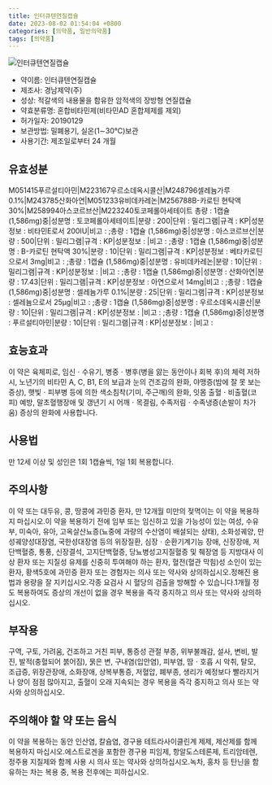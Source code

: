 ```yaml
---
title: 인터큐텐연질캡슐
date: 2023-08-02 01:54:04 +0800
categories: [의약품, 일반의약품]
tags: [의약품]
---
```

![인터큐텐연질캡슐](https://nedrug.mfds.go.kr/pbp/cmn/itemImageDownload/1MecIOjA6AJ)

- 약이름: 인터큐텐연질캡슐
- 제조사: 경남제약(주)
- 성상: 적갈색의 내용물을 함유한 암적색의 장방형 연질캡슐
- 약효분류명: 혼합비타민제(비타민AD 혼합제제를 제외)
- 허가일자: 20190129
- 보관방법: 밀폐용기, 실온(1∼30℃)보관
- 사용기간: 제조일로부터 24 개월
## 유효성분
M051415푸르설티아민|M223167우르소데옥시콜산|M248796셀레늄가루 0.1%|M243785산화아연|M051233유비데카레논|M256788B-카로틴 현탁액 30%|M258994아스코르브산|M223240토코페롤아세테이트
총량 : 1캡슐 (1,586mg)중|성분명 : 토코페롤아세테이트|분량 : 200|단위 : 밀리그램|규격 : KP|성분정보 : 비타민E로서 200IU|비고 : ;총량 : 1캡슐 (1,586mg)중|성분명 : 아스코르브산|분량 : 500|단위 : 밀리그램|규격 : KP|성분정보 : |비고 : ;총량 : 1캡슐 (1,586mg)중|성분명 : B-카로틴 현탁액 30%|분량 : 10|단위 : 밀리그램|규격 : KP|성분정보 : 베타카로틴으로서 3mg|비고 : ;총량 : 1캡슐 (1,586mg)중|성분명 : 유비데카레논|분량 : 10|단위 : 밀리그램|규격 : KP|성분정보 : |비고 : ;총량 : 1캡슐 (1,586mg)중|성분명 : 산화아연|분량 : 17.43|단위 : 밀리그램|규격 : KP|성분정보 : 아연으로서 14mg|비고 : ;총량 : 1캡슐 (1,586mg)중|성분명 : 셀레늄가루 0.1%|분량 : 25|단위 : 밀리그램|규격 : KP|성분정보 : 셀레늄으로서 25μg|비고 : ;총량 : 1캡슐 (1,586mg)중|성분명 : 우르소데옥시콜산|분량 : 10|단위 : 밀리그램|규격 : KP|성분정보 : |비고 : ;총량 : 1캡슐 (1,586mg)중|성분명 : 푸르설티아민|분량 : 10|단위 : 밀리그램|규격 : KP|성분정보 : |비고 :
## 효능효과
이 약은 육체피로, 임신ㆍ수유기, 병중ㆍ병후(병을 앓는 동안이나 회복 후)의 체력 저하 시, 노년기의 비타민 A, C, B1, E의 보급과 눈의 건조감의 완화, 야맹증(밤에 잘 못 보는 증상), 햇빛ㆍ피부병 등에 의한 색소침착(기미, 주근깨)의 완화, 잇몸 출혈ㆍ비출혈(코피) 예방, 말초혈행장애 및 갱년기 시 어깨ㆍ목결림, 수족저림ㆍ수족냉증(손발이 차가움) 증상의 완화에 사용합니다.
## 사용법
만 12세 이상 및 성인은 1회 1캡슐씩, 1일 1회 복용합니다.
## 주의사항
이 약 또는 대두유, 콩, 땅콩에 과민증 환자, 만 12개월 미만의 젖먹이는 이 약을 복용하지 마십시오.이 약을 복용하기 전에 임부 또는 임신하고 있을 가능성이 있는 여성, 수유부, 미숙아, 유아, 고옥살산뇨증(뇨중에 과량의 수산염이 배설되는 상태), 소화성궤양, 만성궤양성대장염, 국한성대장염 등의 위장질환, 심장ㆍ순환기계기능 장애, 신장장애, 저단백혈증, 통풍, 신장결석, 고지단백혈증, 당뇨병성고지질혈증 및 췌장염 등 지방대사 이상 환자 또는 지질성 유제를 신중히 투여해야 하는 환자, 혈전(혈관 막힘)성 소인이 있는 환자, 황색5호에 과민증 환자 또는 경험자는 의사 또는 약사와 상의하십시오.정해진 용법과 용량을 잘 지키십시오.각종 요검사 시 혈당의 검출을 방해할 수 있습니다.1개월 정도 복용하여도 증상의 개선이 없을 경우 복용을 즉각 중지하고 의사 또는 약사와 상의하십시오.
## 부작용
구역, 구토, 가려움, 건조하고 거친 피부, 통증성 관절 부종, 위부불쾌감, 설사, 변비, 발진, 발적(충혈되어 붉어짐), 묽은 변, 구내염(입안염), 피부염, 땀ㆍ호흡 시 악취, 탈모, 조급증, 위장관장애, 소화장애, 상복부통증, 저혈압, 폐부종, 생리가 예정보다 빨라지거나 양이 점점 많아지고, 출혈이 오래 지속되는 경우 복용을 즉각 중지하고 의사 또는 약사와 상의하십시오.
## 주의해야 할 약 또는 음식
이 약을 복용하는 동안 인산염, 칼슘염, 경구용 테트라사이클린계 제제, 제산제를 함께 복용하지 마십시오.에스트로겐을 포함한 경구용 피임제, 항알도스테론제, 트리암테렌, 정주용 지질제와 함께 사용 시 의사 또는 약사와 상의하십시오.녹차, 홍차 등 탄닌을 함유하는 차는 복용 중, 복용 전후에는 피하십시오.
